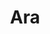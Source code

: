 ---
title: "Ara" # in any language you want
layout: "search" # is necessary
#url: "/ara"
# description: "Description for Search"
summary: "search"
#placeholder: "placeholder text in search input box"
commentshtml: false
hidemeta : true
ShowToc: false
ShowReadingTime: false
cover.hidden: true
ShowWordCount: false
robotsNoIndex: true
---